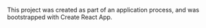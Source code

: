 This project was created as part of an application process, and was bootstrapped with Create React App. 
